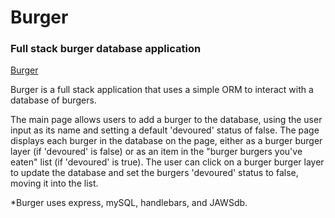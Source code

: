 # Burger
### Full stack burger database application

[Burger](https://burger-burger-sn.herokuapp.com/)

Burger is a full stack application that uses a simple ORM to interact with a database of burgers.

The main page allows users to add a burger to the database, using the user input as its name and setting a default
'devoured' status of false. The page displays each burger in the database on the page, either as a burger burger layer
(if 'devoured' is false) or as an item in the "burger burgers you've eaten" list (if 'devoured' is true).
The user can click on a burger burger layer to update the database and set the burgers 'devoured' status to false,
moving it into the list.

*Burger uses express, mySQL, handlebars, and JAWSdb.

